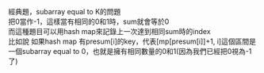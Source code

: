 經典題，subarray equal to K的問題  
把0當作-1，這樣當有相同的0和1時，sum就會等於0  
而這種題目可以用hash map來記錄上一次達到相同sum時的index  
比如說 如果hash map 有presum[i]的key，代表[mp[presum[i]]+1, i]這個區間是一個subarray equal to 0，也就是擁有相同數量的0和1(因為我們已經把0視為-1了) 
